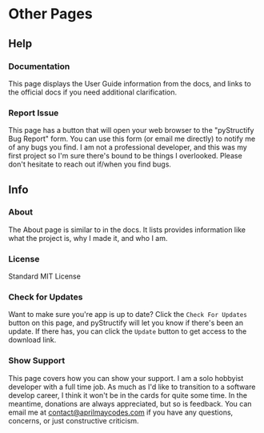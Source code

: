# Other Pages

## Help

### Documentation

This page displays the User Guide information from the docs, and links to the official docs if you need additional clarification.

### Report Issue

This page has a button that will open your web browser to the "pyStructify Bug Report" form. You can use this form (or email me directly) to notify me of any bugs you find. I am not a professional developer, and this was my first project so I'm sure there's bound to be things I overlooked. Please don't hesitate to reach out if/when you find bugs. 

## Info

### About

The About page is similar to in the docs. It lists provides information like what the project is, why I made it, and who I am.

### License

Standard MIT License

### Check for Updates

Want to make sure you're app is up to date? Click the `Check For Updates` button on this page, and pyStructify will let you know if there's been an update. If there has, you can click the `Update` button to get access to the download link.

### Show Support

This page covers how you can show your support. I am a solo hobbyist developer with a full time job. As much as I'd like to transition to a software develop career, I think it won't be in the cards for quite some time. In the meantime, donations are always appreciated, but so is feedback. You can email me at contact@aprilmaycodes.com if you have any questions, concerns, or just constructive criticism.
